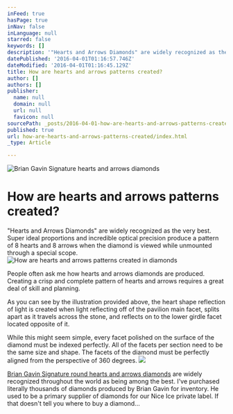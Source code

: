 ```yaml
---
inFeed: true
hasPage: true
inNav: false
inLanguage: null
starred: false
keywords: []
description: '"Hearts and Arrows Diamonds" are widely recognized as the very best. Super ideal proportions and incredible optical precision produce a pattern of 8 hearts and 8 arrows when the diamond is viewed while unmounted through a special scope.'
datePublished: '2016-04-01T01:16:57.746Z'
dateModified: '2016-04-01T01:16:45.129Z'
title: How are hearts and arrows patterns created?
author: []
authors: []
publisher:
  name: null
  domain: null
  url: null
  favicon: null
sourcePath: _posts/2016-04-01-how-are-hearts-and-arrows-patterns-created.md
published: true
url: how-are-hearts-and-arrows-patterns-created/index.html
_type: Article

---
```

![Brian Gavin Signature hearts and arrows diamonds](https://the-grid-user-content.s3-us-west-2.amazonaws.com/e32ecc7f-11f1-4ede-8b40-b11ef952155c.jpg)

# How are hearts and arrows patterns created?

"Hearts and Arrows Diamonds" are widely recognized as the very best. Super ideal proportions and incredible optical precision produce a pattern of 8 hearts and 8 arrows when the diamond is viewed while unmounted through a special scope.
![How are hearts and arrows patterns created in diamonds](https://the-grid-user-content.s3-us-west-2.amazonaws.com/99f8232a-0dad-4f70-a210-aa009f840a57.png)

People often ask me how hearts and arrows diamonds are produced. Creating a crisp and complete pattern of hearts and arrows requires a great deal of skill and planning.

As you can see by the illustration provided above, the heart shape reflection of light is created when light reflecting off of the pavilion main facet, splits apart as it travels across the stone, and reflects on to the lower girdle facet located opposite of it.

While this might seem simple, every facet polished on the surface of the diamond must be indexed perfectly. All of the facets per section need to be the same size and shape. The facets of the diamond must be perfectly aligned from the perspective of 360 degrees.
![](https://the-grid-user-content.s3-us-west-2.amazonaws.com/c3d60f6c-61ea-41a5-9958-ab8f3190af75.png)

[Brian Gavin Signature round hearts and arrows diamonds][0] are widely recognized throughout the world as being among the best. I've purchased literally thousands of diamonds produced by Brian Gavin for inventory. He used to be a primary supplier of diamonds for our Nice Ice private label. If that doesn't tell you where to buy a diamond...

[0]: http://www.briangavindiamonds.com/diamonds/signature-diamonds/round?a_aid=GrayMatter